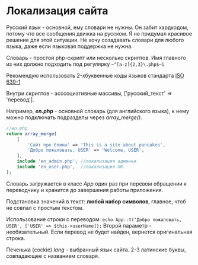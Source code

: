 # Локализация сайта

Русский язык - основной, ему словари не нужны. Он забит хардкодом, потому что все сообщения движка на русском. Я не придумал красивое решение для этой ситуации. Не хочу созадавать словари для любого языка, даже если языковая поддержка не нужна. 

Словарь - простой php-скрипт или несколько скриптов. Имя главного из них должно подходить под регулярку `~^[a-z]{2,3}\.php$~i`

Рекомендую использовать 2-xбуквенные коды языков стандарта [ISO 639-1](https://en.wikipedia.org/wiki/List_of_ISO_639-1_codes)

Внутри скриптов - асссоциативные массивы, ['русский_текст' => 'перевод'].

Например, ***en.php*** - основной словарь (для английского языка), к нему можно подключать подразделы через *array_merge()*.

```PHP
//en.php
return array_merge(
    [
        'Сайт про блины' => 'This is a site about pancakes',
        'Добро пожаловать, USER' => 'Welcome, USER',
    ],
    include 'en_admin.php', //локализация админки
    include 'en_user.php',  //локализация ЛК
);
```
Словарь загружается в класс *App* один раз при перевом обращении к переводчику и хранится до завершения работы приложения.

Подстановка значений в текст: **любой набор символов**, главное, чтоб не совпал с простым текстом.

Использование строки с переводом:
```echo App::t('Добро пожаловать, USER', ['USER' => $this->userName]);```
Второй параметр - необязательный. Если перевод не будет найден, вернется оригинальная строка.


Печенька (cockie) *lang* - выбранный язык сайта. 2-3 латинские буквы, совпадающее с названием словаря.
